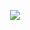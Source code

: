 <p align="center">
  <a href="https://skillicons.dev">
    <img src="https://skillicons.dev/icons?i=py" />
  </a>
</p>
